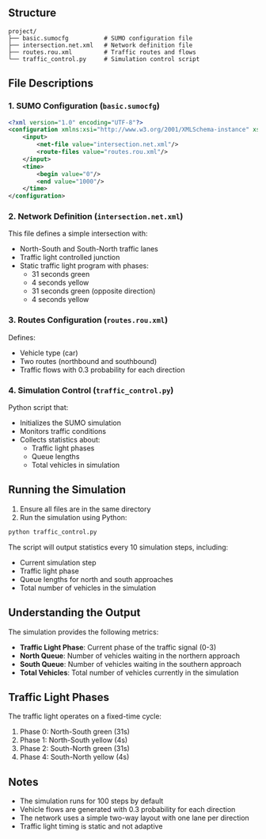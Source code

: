 ## Structure

```
project/
├── basic.sumocfg          # SUMO configuration file
├── intersection.net.xml   # Network definition file
├── routes.rou.xml         # Traffic routes and flows
└── traffic_control.py     # Simulation control script
```

## File Descriptions

### 1. SUMO Configuration (`basic.sumocfg`)
```xml
<?xml version="1.0" encoding="UTF-8"?>
<configuration xmlns:xsi="http://www.w3.org/2001/XMLSchema-instance" xsi:noNamespaceSchemaLocation="http://sumo.dlr.de/xsd/sumoConfiguration.xsd">
    <input>
        <net-file value="intersection.net.xml"/>
        <route-files value="routes.rou.xml"/>
    </input>
    <time>
        <begin value="0"/>
        <end value="1000"/>
    </time>
</configuration>
```

### 2. Network Definition (`intersection.net.xml`)
This file defines a simple intersection with:
- North-South and South-North traffic lanes
- Traffic light controlled junction
- Static traffic light program with phases:
  - 31 seconds green
  - 4 seconds yellow
  - 31 seconds green (opposite direction)
  - 4 seconds yellow

### 3. Routes Configuration (`routes.rou.xml`)
Defines:
- Vehicle type (car)
- Two routes (northbound and southbound)
- Traffic flows with 0.3 probability for each direction

### 4. Simulation Control (`traffic_control.py`)
Python script that:
- Initializes the SUMO simulation
- Monitors traffic conditions
- Collects statistics about:
  - Traffic light phases
  - Queue lengths
  - Total vehicles in simulation

## Running the Simulation

1. Ensure all files are in the same directory
2. Run the simulation using Python:

```bash
python traffic_control.py
```

The script will output statistics every 10 simulation steps, including:
- Current simulation step
- Traffic light phase
- Queue lengths for north and south approaches
- Total number of vehicles in the simulation

## Understanding the Output

The simulation provides the following metrics:
- **Traffic Light Phase**: Current phase of the traffic signal (0-3)
- **North Queue**: Number of vehicles waiting in the northern approach
- **South Queue**: Number of vehicles waiting in the southern approach
- **Total Vehicles**: Total number of vehicles currently in the simulation

## Traffic Light Phases

The traffic light operates on a fixed-time cycle:
1. Phase 0: North-South green (31s)
2. Phase 1: North-South yellow (4s)
3. Phase 2: South-North green (31s)
4. Phase 4: South-North yellow (4s)

## Notes

- The simulation runs for 100 steps by default
- Vehicle flows are generated with 0.3 probability for each direction
- The network uses a simple two-way layout with one lane per direction
- Traffic light timing is static and not adaptive
